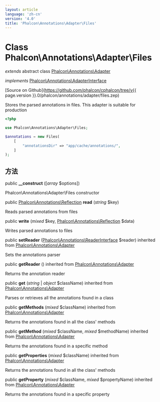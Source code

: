 ```yaml
---
layout: article
language: 'zh-cn'
version: '4.0'
title: 'Phalcon\Annotations\Adapter\Files'
---
```

# Class **Phalcon\Annotations\Adapter\Files**

*extends* abstract class [Phalcon\Annotations\Adapter](Phalcon_Annotations_Adapter)

*implements* [Phalcon\Annotations\AdapterInterface](Phalcon_Annotations_AdapterInterface)

[Source on Github](https://github.com/phalcon/cphalcon/tree/v{{ page.version }}.0/phalcon/annotations/adapter/files.zep)

Stores the parsed annotations in files. This adapter is suitable for production

```php
<?php

use Phalcon\Annotations\Adapter\Files;

$annotations = new Files(
    [
        "annotationsDir" => "app/cache/annotations/",
    ]
);

```

## 方法

public **__construct** ([*array* $options])

Phalcon\Annotations\Adapter\Files constructor

public [Phalcon\Annotations\Reflection](Phalcon_Annotations_Reflection) **read** (*string* $key)

Reads parsed annotations from files

public **write** (*mixed* $key, [Phalcon\Annotations\Reflection](Phalcon_Annotations_Reflection) $data)

Writes parsed annotations to files

public **setReader** ([Phalcon\Annotations\ReaderInterface](Phalcon_Annotations_ReaderInterface) $reader) inherited from [Phalcon\Annotations\Adapter](Phalcon_Annotations_Adapter)

Sets the annotations parser

public **getReader** () inherited from [Phalcon\Annotations\Adapter](Phalcon_Annotations_Adapter)

Returns the annotation reader

public **get** (*string* | *object* $className) inherited from [Phalcon\Annotations\Adapter](Phalcon_Annotations_Adapter)

Parses or retrieves all the annotations found in a class

public **getMethods** (*mixed* $className) inherited from [Phalcon\Annotations\Adapter](Phalcon_Annotations_Adapter)

Returns the annotations found in all the class' methods

public **getMethod** (*mixed* $className, *mixed* $methodName) inherited from [Phalcon\Annotations\Adapter](Phalcon_Annotations_Adapter)

Returns the annotations found in a specific method

public **getProperties** (*mixed* $className) inherited from [Phalcon\Annotations\Adapter](Phalcon_Annotations_Adapter)

Returns the annotations found in all the class' methods

public **getProperty** (*mixed* $className, *mixed* $propertyName) inherited from [Phalcon\Annotations\Adapter](Phalcon_Annotations_Adapter)

Returns the annotations found in a specific property